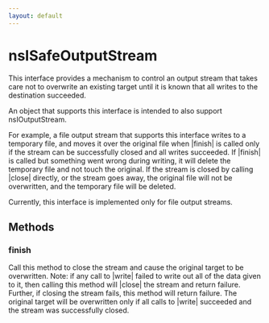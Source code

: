 ```yaml
---
layout: default
---
```


# nsISafeOutputStream #

This interface provides a mechanism to control an output stream
that takes care not to overwrite an existing target until it is known
that all writes to the destination succeeded.

An object that supports this interface is intended to also support
nsIOutputStream.

For example, a file output stream that supports this interface writes to
a temporary file, and moves it over the original file when |finish| is
called only if the stream can be successfully closed and all writes
succeeded.  If |finish| is called but something went wrong during
writing, it will delete the temporary file and not touch the original.
If the stream is closed by calling |close| directly, or the stream
goes away, the original file will not be overwritten, and the temporary
file will be deleted.

Currently, this interface is implemented only for file output streams.


## Methods ##

### finish ###

Call this method to close the stream and cause the original target
to be overwritten. Note: if any call to |write| failed to write out
all of the data given to it, then calling this method will |close| the
stream and return failure. Further, if closing the stream fails, this
method will return failure. The original target will be overwritten only
if all calls to |write| succeeded and the stream was successfully closed.

